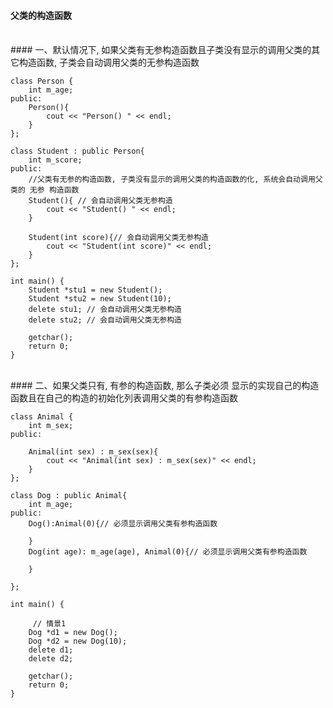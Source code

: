 #### 父类的构造函数

<br>
#### 一、默认情况下, 如果父类有无参构造函数且子类没有显示的调用父类的其它构造函数, 子类会自动调用父类的无参构造函数

```
class Person {
    int m_age;
public:
    Person(){
        cout << "Person() " << endl;
    }
};

class Student : public Person{
    int m_score;
public:
    //父类有无参的构造函数, 子类没有显示的调用父类的构造函数的化, 系统会自动调用父类的 无参 构造函数
    Student(){ // 会自动调用父类无参构造
        cout << "Student() " << endl;
    }
    
    Student(int score){// 会自动调用父类无参构造
        cout << "Student(int score)" << endl;
    }
};

int main() {
    Student *stu1 = new Student();
    Student *stu2 = new Student(10);
    delete stu1; // 会自动调用父类无参构造
    delete stu2; // 会自动调用父类无参构造
  
    getchar();
    return 0;
}
```





<br>
#### 二、如果父类只有, 有参的构造函数, 那么子类必须 显示的实现自己的构造函数且在自己的构造的初始化列表调用父类的有参构造函数

```
class Animal {
    int m_sex;
public:
    
    Animal(int sex) : m_sex(sex){
        cout << "Animal(int sex) : m_sex(sex)" << endl;
    }
};

class Dog : public Animal{
    int m_age;
public:
    Dog():Animal(0){// 必须显示调用父类有参构造函数
        
    }
    Dog(int age): m_age(age), Animal(0){// 必须显示调用父类有参构造函数
        
    }
   
};

int main() {
   
     // 情景1
    Dog *d1 = new Dog();
    Dog *d2 = new Dog(10);
    delete d1;
    delete d2;

    getchar();
    return 0;
}

```









